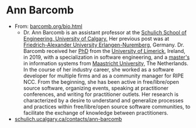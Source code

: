 # Ann Barcomb

- From: [barcomb.org/bio.html](https://barcomb.org/bio.html)
  - Dr. Ann Barcomb is an assistant professor at the [Schulich School of Engineering, University of Calgary.](https://schulich.ucalgary.ca/electrical-computer) Her previous post was at [Friedrich-Alexander University Erlangen-Nuremberg](https://www.fau.de/), Germany. Dr. Barcomb received her [PhD](https://ulir.ul.ie/handle/10344/8166) from the [University of Limerick](https://www.ul.ie/), Ireland, in 2019, with a specialization in software engineering, and a [master's](https://barcomb.org/papers/barcomb-2010-sociability.pdf) in information systems from [Maastricht University,](https://www.maastrichtuniversity.nl/) The Netherlands. In the course of her industry career, she worked as a software developer for multiple firms and as a community manager for RIPE NCC. From the beginning, she has been active in free/libre/open source software, organizing events, speaking at practitioner conferences, and writing for practitioner outlets. Her research is characterized by a desire to understand and generalize processes and practices within free/libre/open source software communities, to facilitate the exchange of knowledge between practitioners.
- [schulich.ucalgary.ca/contacts/ann-barcomb](https://schulich.ucalgary.ca/contacts/ann-barcomb)
